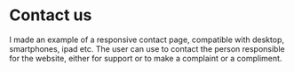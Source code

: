 # Contact us
 I made an example of a responsive contact page, compatible with desktop, smartphones, ipad etc. The user can use to contact the person responsible for the website, either for support or to make a complaint or a compliment.
